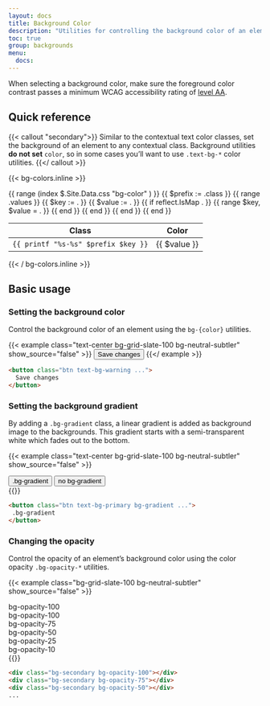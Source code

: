```yaml
---
layout: docs
title: Background Color
description: "Utilities for controlling the background color of an element."
toc: true
group: backgrounds
menu:
  docs:    
---
```


When selecting a background color, make sure the foreground color contrast passes a minimum WCAG accessibility rating of [level AA](https://www.w3.org/TR/UNDERSTANDING-WCAG20/visual-audio-contrast-contrast.html).


## Quick reference

{{< callout "secondary">}}
Similar to the contextual text color classes, set the background of an element to any contextual class. Background utilities **do not set** `color`, so in some cases you’ll want to use `.text-bg-*` color utilities.
{{</ callout >}}

{{< bg-colors.inline >}}
<table class="table api-class-table ">
  <thead>
    <tr>
      <th>Class</th>
      <th class="bd-w-36">Color</th>
    </tr>
  </thead>
  <tbody>
    {{ range (index $.Site.Data.css "bg-color" ) }}
      {{ $prefix := .class }}
      {{ range .values }} 
        {{ $key := . }}
        {{ $value := . }}
        {{ if reflect.IsMap . }}
          {{ range $key, $value = . }}
          {{ end }}
        {{ end }}
        <tr>
          <td><code>{{ printf "%s-%s" $prefix $key }}</code></td>
          <td class="{{ $value }}"><span class="visually-hidden">{{ $value }}</span></td>
        </tr>
      {{ end }}
    {{ end }}
  </tbody>
</table>
{{< / bg-colors.inline >}}

## Basic usage

### Setting the background color

Control the background color of an element using the `bg-{color}` utilities.

{{< example class="text-center bg-grid-slate-100 bg-neutral-subtler" show_source="false" >}}
  <button class="btn text-bg-warning">Save changes</button>
{{</ example >}}

```html
<button class="btn text-bg-warning ...">
  Save changes
</button>
```

### Setting the background gradient

By adding a `.bg-gradient` class, a linear gradient is added as background image to the backgrounds. This gradient starts with a semi-transparent white which fades out to the bottom.

{{< example class="text-center bg-grid-slate-100 bg-neutral-subtler" show_source="false" >}}
<div class="d-flex gap-4 justify-content-center">
 <button class="btn text-bg-primary bg-gradient">.bg-gradient</button>
  <button class="btn text-bg-primary">no bg-gradient</button>
</div>
{{</ example >}}

```html
<button class="btn text-bg-primary bg-gradient ...">
 .bg-gradient
</button>
```

### Changing the opacity

Control the opacity of an element’s background color using the color opacity `.bg-opacity-*` utilities.

{{< example class="bg-grid-slate-100 bg-neutral-subtler" show_source="false" >}}
<div class="d-flex flex-column gap-4">
  <div>
    <span class="text-body-tertiary fw-semibold fs-sm mb-3">bg-opacity-100</span>
    <div class="p-5 bg-secondary rounded"></div>
  </div>  
  <div>
    <span class="text-body-tertiary fw-semibold fs-sm mb-3">bg-opacity-100</span>
    <div class="p-5 bg-secondary rounded bg-opacity-100"></div>
  </div>  
  <div>
    <span class="text-body-tertiary fw-semibold fs-sm mb-3">bg-opacity-75</span>
    <div class="p-5 bg-secondary rounded bg-opacity-75"></div>
  </div>  
  <div>
    <span class="text-body-tertiary fw-semibold fs-sm mb-3">bg-opacity-50</span>
    <div class="p-5 bg-secondary rounded bg-opacity-50"></div>
  </div>  
  <div>
    <span class="text-body-tertiary fw-semibold fs-sm mb-3">bg-opacity-25</span>
    <div class="p-5 bg-secondary rounded bg-opacity-25"></div>
  </div>  
  <div>
    <span class="text-body-tertiary fw-semibold fs-sm mb-3">bg-opacity-10</span>
    <div class="p-5 bg-secondary rounded bg-opacity-10"></div>
  </div>  
</div>
{{</ example >}}

```html
<div class="bg-secondary bg-opacity-100"></div>
<div class="bg-secondary bg-opacity-75"></div>
<div class="bg-secondary bg-opacity-50"></div>
...
```